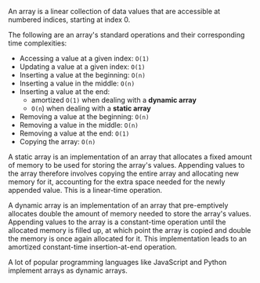 An array is a linear collection of data values that are accessible at numbered indices, starting at index 0.

The following are an array's standard operations and their corresponding time complexities:
-   Accessing a value at a given index: `O(1)`
-   Updating a value at a given index: `O(1)`
-   Inserting a value at the beginning: `O(n)`
-   Inserting a value in the middle: `O(n)`
-   Inserting a value at the end:
	-   amortized `O(1)` when dealing with a **dynamic array**
	-   `O(n`) when dealing with a **static array**
-   Removing a value at the beginning: `O(n)`
-   Removing a value in the middle: `O(n)`
-   Removing a value at the end: `O(1)`
-   Copying the array: `O(n)`

A static array is an implementation of an array that allocates a fixed amount of memory to be used for storing the array's values. Appending values to the array therefore involves copying the entire array and allocating new memory for it, accounting for the extra space needed for the newly appended value. This is a linear-time operation.
 
A dynamic array is an implementation of an array that pre-emptively allocates double the amount of memory needed to store the array's values. Appending values to the array is a constant-time operation until the allocated memory is filled up, at which point the array is copied and double the memory is once again allocated for it. This implementation leads to an amortized constant-time insertion-at-end operation.

A lot of popular programming languages like JavaScript and Python implement arrays as dynamic arrays.